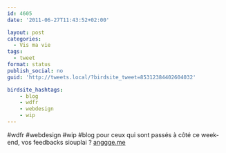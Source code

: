 ```yaml
---
id: 4605
date: '2011-06-27T11:43:52+02:00'

layout: post
categories:
  - Vis ma vie
tags:
  - tweet
format: status
publish_social: no
guid: 'http://tweets.local/?birdsite_tweet=85312384402604032'

birdsite_hashtags:
    - blog
    - wdfr
    - webdesign
    - wip
---
```


\#wdfr #webdesign #wip #blog pour ceux qui sont passés à côté ce week-end, vos feedbacks siouplai ? [anggge.me](http://anggge.me)